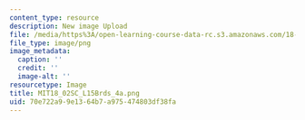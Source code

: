 ```yaml
---
content_type: resource
description: New image Upload
file: /media/https%3A/open-learning-course-data-rc.s3.amazonaws.com/18-02sc-multivariable-calculus-fall-2010/70e722a99e1364b7a975474803df38fa_MIT18_02SC_L15Brds_4a.png
file_type: image/png
image_metadata:
  caption: ''
  credit: ''
  image-alt: ''
resourcetype: Image
title: MIT18_02SC_L15Brds_4a.png
uid: 70e722a9-9e13-64b7-a975-474803df38fa
---
```

